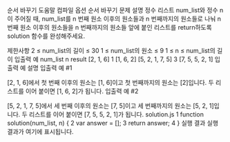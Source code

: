순서 바꾸기
도움말
컴파일 옵션
순서 바꾸기
문제 설명
정수 리스트 num_list와 정수 n이 주어질 때, num_list를 n 번째 원소 이후의 원소들과 n 번째까지의 원소들로 나눠 n 번째 원소 이후의 원소들을 n 번째까지의 원소들 앞에 붙인 리스트를 return하도록 solution 함수를 완성해주세요.

제한사항
2 ≤ num_list의 길이 ≤ 30
1 ≤ num_list의 원소 ≤ 9
1 ≤ n ≤ num_list의 길이
입출력 예
num_list	n	result
[2, 1, 6]	1	[1, 6, 2]
[5, 2, 1, 7, 5]	3	[7, 5, 5, 2, 1]
입출력 예 설명
입출력 예 #1

[2, 1, 6]에서 첫 번째 이후의 원소는 [1, 6]이고 첫 번째까지의 원소는 [2]입니다. 두 리스트를 이어 붙이면 [1, 6, 2]가 됩니다.
입출력 예 #2

[5, 2, 1, 7, 5]에서 세 번째 이후의 원소는 [7, 5]이고 세 번째까지의 원소는 [5, 2, 1]입니다. 두 리스트를 이어 붙이면 [7, 5, 5, 2, 1]가 됩니다.
solution.js
1
function solution(num_list, n) {
2
    var answer = [];
3
    return answer;
4
}
실행 결과
실행 결과가 여기에 표시됩니다.